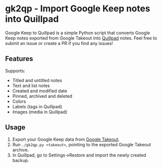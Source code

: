 # gk2qp - Import Google Keep notes into Quillpad

Google Keep to Quillpad is a simple Python script that converts Google Keep notes exported from Google Takeout into [Quillpad](https://github.com/quillpad/quillpad) notes.
Feel free to submit an issue or create a PR if you find any issues!

## Features

Supports:
 - Titled and untitled notes
 - Text and list notes
 - Created and modified date
 - Pinned, archived and deleted
 - Colors
 - Labels (tags in Quillpad) 
 - Images (media in Quillpad) 

## Usage

 1. Export your Google Keep data from [Google Takeout](https://takeout.google.com/).
 2. Run `./gk2qp.py <takeout>`, pointing to the exported Google Takeout archive.
 3. In Quillpad, go to Settings->Restore and import the newly created backup.
